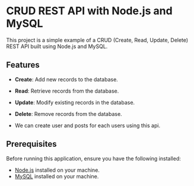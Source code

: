 # CRUD REST API with Node.js and MySQL

This project is a simple example of a CRUD (Create, Read, Update, Delete) REST API built using Node.js and MySQL.

## Features

- **Create**: Add new records to the database.
- **Read**: Retrieve records from the database.
- **Update**: Modify existing records in the database.
- **Delete**: Remove records from the database.

- We can create user and posts for each users using this api.

## Prerequisites

Before running this application, ensure you have the following installed:

- [Node.js](https://nodejs.org/) installed on your machine.
- [MySQL](https://www.mysql.com/) installed on your machine.

